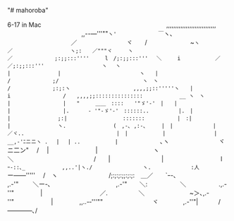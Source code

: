 "# mahoroba" 

6-17 in Mac
　　　　　　　　　　　　　　　　　　　　,,,,,,,,,,,,,,,,,,,,,,,,,,,,
　　　　　　　　　　　　,,--―'''""`ヽ'　　　　　　　　￣`ヽ､
　　　　　　　　　　 ／　　　　　　　　ヾ　　/　　　　　　　~`ヽ
　　　　　　　　　／　　　　　　　　　　　ヽ;:　　／"""ヾ　　　ヽ
　　　　　　　 ／　　　　　　　　;:;;:::''''　　　l　/;:;;:::'''　 ＼　　　i
　　　　　　／　　　　　　　　／;:;;:::'''　　　　　　　　　　　ヽ　 ヽ
　　　　　　|　　　　　　　　　|　　　　　　　　　　　　　　　ヽ　　|
　　　　　 /　　　　　　　　;/　　　　　　　　　　　　　　　　ヽ　ヽ
　　　　　/　　　　　　　　;:;:ヽ　　　　　　　　　　　　,,,,;;::'''''ヽ　　|
　　　　　i　　　　　　　　　　/　　,,,,;;:::::::::::::::　　　　　　　__ ヽ　ヽ
　　　　　|　　　　　　　　　　|　　"　　　＿＿　::::　　'"ゞ'-'　|　　|
　　　　　|　　　　　　　　　　|.　　　 - '"-ゞ'-'　::::::..　　　　　 |.　|
　　　　　|　　　　　　　　　;:|　　　　　　　　　　 :::::::　　　　 　 |　:|
　　　　　 |　　　　　　　　　ヽ.　　　　　　　　　(　,-､ ,:‐､　　　|　|　
　　　　　　|　　　　　　　／ヾ..　　　　　　　　　　　　　　　　　 |　|
　　　　　　|　　　　　 　　 　|　　　　　　　　　__,-'ﾆニニヽ .　 |　 |
..　　　　　　 |　　　　　　　　`､ヽ　　　　　　　　ヾニ二ン" 　/　 |
　　　　　　　 |　　　　　　　　　ヽ＼　　　　　　　　　　　　　/　　|
　　　　　　　　|　　　　　　　　 　l　　`ｰ-::､_　　　　　　　,,..'|ヽ./　
　　　　　　　　ヽ.　　　　　 　　:人　　　　　　`ー――''''' 　/　ヽ
　　　　　　　　/;:;:;:;;:;:;:　＿／　　`ｰ-､　　　　　　　　　 ,.-'"　　 ＼ー-､
　　　　　　　　 　　,.-'"　　＼:　　　　　 ＼　　　　　 .,.-''"　　　　 |
　　　　　　　　　／.　　　　　＼　　　　　　　 ~＞､,.-''"　　　　　　|
　　　　,,..-‐'''""　　　　　　　　ヾ　　　　,.-''"| 　　　/――――､/
